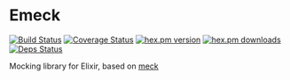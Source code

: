 # Emeck

[![Build Status](https://secure.travis-ci.org/bencode/emeck.svg?branch=master "Build Status")](http://travis-ci.org/bencode/emeck)
[![Coverage Status](https://coveralls.io/repos/bencode/emeck/badge.svg?branch=master)](https://coveralls.io/r/bencode/emeck?branch=master)
[![hex.pm version](https://img.shields.io/hexpm/v/emeck.svg)](https://hex.pm/packages/emeck)
[![hex.pm downloads](https://img.shields.io/hexpm/dt/emeck.svg)](https://hex.pm/packages/emeck)
[![Deps Status](https://beta.hexfaktor.org/badge/all/github/bencode/emeck.svg)](https://beta.hexfaktor.org/github/bencode/emeck)


Mocking library for Elixir, based on [meck](https://github.com/eproxus/meck)
